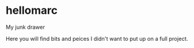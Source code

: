 # hellomarc
My junk drawer

Here you will find bits and peices I didn't want to put up on a full project.
